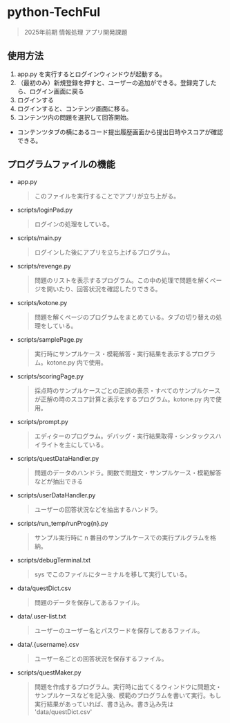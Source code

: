 # python-TechFul
> 2025年前期 情報処理 アプリ開発課題

## 使用方法
1. app.py を実行するとログインウィンドウが起動する。
2. （最初のみ）新規登録を押すと、ユーザーの追加ができる。登録完了したら、ログイン画面に戻る
3. ログインする
4. ログインすると、コンテンツ画面に移る。
5. コンテンツ内の問題を選択して回答開始。

- コンテンツタブの横にあるコード提出履歴画面から提出日時やスコアが確認できる。

## プログラムファイルの機能
- app.py
    > このファイルを実行することでアプリが立ち上がる。
- scripts/loginPad.py
    > ログインの処理をしている。
- scripts/main.py
    > ログインした後にアプリを立ち上げるプログラム。
- scripts/revenge.py
    > 問題のリストを表示するプログラム。この中の処理で問題を解くページを開いたり、回答状況を確認したりできる。
- scripts/kotone.py
    > 問題を解くページのプログラムをまとめている。タブの切り替えの処理をしている。
- scripts/samplePage.py
    > 実行時にサンプルケース・模範解答・実行結果を表示するプログラム。kotone.py 内で使用。
- scripts/scoringPage.py
    > 採点時のサンプルケースごとの正誤の表示・すべてのサンプルケースが正解の時のスコア計算と表示をするプログラム。kotone.py 内で使用。
- scripts/prompt.py
    > エディターのプログラム。デバッグ・実行結果取得・シンタックスハイライトを主にしている。
- scripts/questDataHandler.py
    > 問題のデータのハンドラ。関数で問題文・サンプルケース・模範解答などが抽出できる
- scripts/userDataHandler.py
    > ユーザーの回答状況などを抽出するハンドラ。
- scripts/run_temp/runProg{n}.py
    > サンプル実行時に n 番目のサンプルケースでの実行プルグラムを格納。
- scripts/debugTerminal.txt
    > sys でこのファイルにターミナルを移して実行している。
- data/questDict.csv
    > 問題のデータを保存してあるファイル。
- data/.user-list.txt
    > ユーザーのユーザー名とパスワードを保存してあるファイル。
- data/.{username}.csv
    > ユーザー名ごとの回答状況を保存するファイル。
- scripts/questMaker.py
    > 問題を作成するプログラム。実行時に出てくるウィンドウに問題文・サンプルケースなどを記入後、模範のプログラムを書いて実行。もし実行結果があっていれば、書き込み。書き込み先は 'data/questDict.csv'
